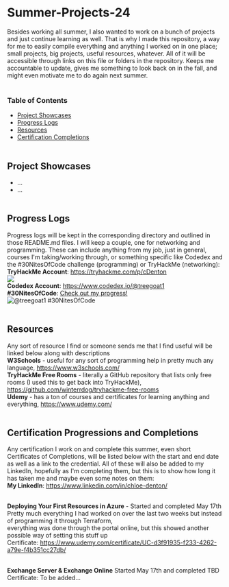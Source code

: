 # Summer-Projects-24
Besides working all summer, I also wanted to work on a bunch of projects and just continue learning as well. That is why I made this repository, a way for me to easily compile everything and anything I worked on in one place; small projects, big projects, useful resources, whatever. All of it will be accessible through links on this file or folders in the repository. Keeps me accountable to update, gives me something to look back on in the fall, and might even motivate me to do again next summer. <br /> <br />

### Table of Contents
- [Project Showcases](##-Project-Showcases)
- [Progress Logs](##-Progress-Logs)
- [Resources](##-Resources)
- [Certification Completions](##-Certification-Progressions-and-Completions)
<br /> <br />

## Project Showcases
- ...
- ...
<br /> <br />

## Progress Logs
Progress logs will be kept in the corresponding directory and outlined in those README.md files. I will keep a couple, one for networking and programming. These can include anything from my job, just in general, courses I'm taking/working through, or something specific like Codedex and the #30NitesOfCode challenge (programming) or TryHackMe (networking): <br />
**TryHackMe Account**: https://tryhackme.com/p/cDenton <br />
<img src="https://tryhackme-badges.s3.amazonaws.com/cDenton.png?7"> <br />
**Codedex Account**: https://www.codedex.io/@treegoat1 <br />
**#30NitesOfCode**: [Check out my progress!](https://www.codedex.io/@treegoat1/30-nites-of-code) <br />
![@treegoat1 #30NitesOfCode](https://www.codedex.io/api/petStatus?user=treegoat1) 
<br /> <br />

## Resources
Any sort of resource I find or someone sends me that I find useful will be linked below along with descriptions <br />
**W3Schools** - useful for any sort of programming help in pretty much any language, https://www.w3schools.com/ <br />
**TryHackMe Free Rooms** - literally a GitHub repository that lists only free rooms (I used this to get back into TryHackMe), https://github.com/winterrdog/tryhackme-free-rooms <br />
**Udemy** - has a ton of courses and certificates for learning anything and everything, https://www.udemy.com/
<br /> <br />

## Certification Progressions and Completions
Any certification I work on and complete this summer, even short Certificates of Completions, will be listed below with the start and end date as well as a link to the credential. All of these will also be added to my LinkedIn, hopefully as I'm completing them, but this is to show how long it has taken me and maybe even some notes on them: <br />
**My LinkedIn**: https://www.linkedin.com/in/chloe-denton/ <br /> <br />

**Deploying Your First Resources in Azure** - Started and completed May 17th <br />
Pretty much everything I had worked on over the last two weeks but instead of programming it through Terraform, <br />
everything was done through the portal online, but this showed another possible way of setting this stuff up <br />
Certificate: https://www.udemy.com/certificate/UC-d3f91935-f233-4262-a79e-f4b351cc27db/ <br /> <br />

**Exchange Server & Exchange Online** Started May 17th and completed TBD <br />
Certificate: To be added... <br /> <br />
